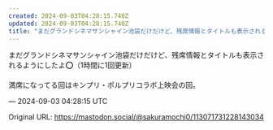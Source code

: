 ```yaml
---
created: 2024-09-03T04:28:15.740Z
updated: 2024-09-03T04:28:15.740Z
title: "まだグランドシネマサンシャイン池袋だけだけど、残席情報とタイトルも表示されるようにしたよ⭕️（1時間に1回更新）満席になってる回はキンプリ・ポルプリコラボ上映会[...]"
---
```


<p>まだグランドシネマサンシャイン池袋だけだけど、残席情報とタイトルも表示されるようにしたよ⭕️（1時間に1回更新）</p><p>満席になってる回はキンプリ・ポルプリコラボ上映会の回。</p>

&mdash; 2024-09-03 04:28:15 UTC

Original URL: https://mastodon.social/@sakuramochi0/113071731228143034
